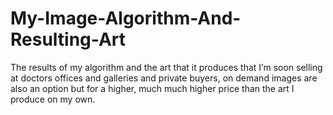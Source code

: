 # My-Image-Algorithm-And-Resulting-Art
The results of my algorithm and the art that it produces that I’m soon selling at doctors offices and galleries and private buyers, on demand images are also an option but for a higher, much much higher price than the art I produce on my own. 
